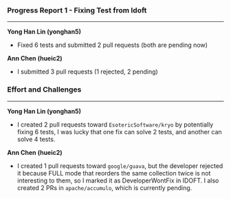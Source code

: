 ### Progress Report 1 - Fixing Test from Idoft

___

__Yong Han Lin (yonghan5)__
- Fixed 6 tests and submitted 2 pull requests (both are pending now)

__Ann Chen (hueic2)__
- I submitted 3 pull requests (1 rejected, 2 pending)
  
### Effort and Challenges
___
__Yong Han Lin (yonghan5)__
- I created 2 pull requests toward ```EsotericSoftware/kryo``` by potentially fixing 6 tests, I was lucky that one fix can solve 2 tests, and another can solve 4 tests.

__Ann Chen (hueic2)__
- I created 1 pull requests toward ```google/guava```, but the developer rejected it because FULL mode that reorders the same collection twice is not interesting to them, so I marked it as DeveloperWontFix in IDOFT. I also created 2 PRs in ```apache/accumulo```, which is currently pending. 
